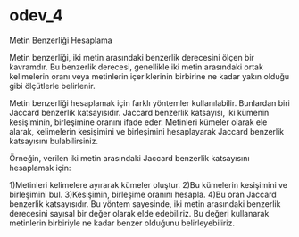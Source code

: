 # odev_4

Metin Benzerliği Hesaplama

Metin benzerliği, iki metin arasındaki benzerlik derecesini ölçen bir kavramdır. Bu benzerlik derecesi, genellikle iki metin arasındaki ortak kelimelerin oranı veya metinlerin içeriklerinin birbirine ne kadar yakın olduğu gibi ölçütlerle belirlenir.

Metin benzerliği hesaplamak için farklı yöntemler kullanılabilir. Bunlardan biri Jaccard benzerlik katsayısıdır. Jaccard benzerlik katsayısı, iki kümenin kesişiminin, birleşimine oranını ifade eder. Metinleri kümeler olarak ele alarak, kelimelerin kesişimini ve birleşimini hesaplayarak Jaccard benzerlik katsayısını bulabilirsiniz.

Örneğin, verilen iki metin arasındaki Jaccard benzerlik katsayısını hesaplamak için:

1)Metinleri kelimelere ayırarak kümeler oluştur.
2)Bu kümelerin kesişimini ve birleşimini bul.
3)Kesişimin, birleşime oranını hesapla.
4)Bu oran Jaccard benzerlik katsayısıdır.
Bu yöntem sayesinde, iki metin arasındaki benzerlik derecesini sayısal bir değer olarak elde edebiliriz. Bu değeri kullanarak metinlerin birbiriyle ne kadar benzer olduğunu belirleyebiliriz.
